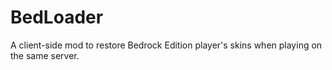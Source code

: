 # BedLoader
A client-side mod to restore Bedrock Edition player's skins when playing on the same server.